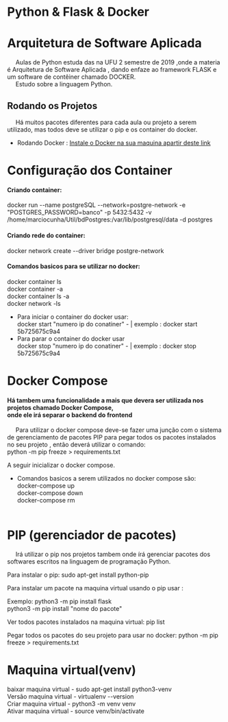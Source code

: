 # Python & Flask & Docker
# Arquitetura de Software Aplicada 

&nbsp;&nbsp;&nbsp;&nbsp;&nbsp;Aulas de Python estuda das na UFU 2 semestre de 2019 ,onde a materia é Arquitetura de Software
Aplicada , dando enfaze ao framework FLASK e um software de contêiner chamado DOCKER.
<br/>&nbsp;&nbsp;&nbsp;&nbsp;&nbsp;Estudo sobre a linguagem Python.

## Rodando os Projetos

&nbsp;&nbsp;&nbsp;&nbsp;&nbsp;Há muitos pacotes diferentes para cada aula ou projeto a serem utilizado, mas todos deve se utilizar o pip e os container do docker.

- Rodando Docker : [Instale o Docker na sua maquina apartir deste link](https://www.digitalocean.com/community/tutorials/como-instalar-e-usar-o-docker-no-ubuntu-18-04-pt)

# Configuração dos Container

#### Criando container:
docker run --name postgreSQL --network=postgre-network -e "POSTGRES_PASSWORD=banco" -p 5432:5432 -v /home/marciocunha/Util/bdPostgres:/var/lib/postgresql/data -d postgres

#### Criando rede do container: 
docker network create --driver bridge postgre-network

#### Comandos basicos para se utilizar no docker:

docker container ls<br/>docker container -a<br/>docker container ls -a <br/>docker network -ls

- Para iniciar o container do docker usar:<br/>
docker start "numero ip do conatiner" - | exemplo : docker start 5b725675c9a4
- Para parar o container do docker usar<br/>
docker stop "numero ip do conatiner" - | exemplo : docker stop 5b725675c9a4

# Docker Compose

#### Há tambem uma funcionalidade a mais que devera ser utilizada nos projetos chamado Docker Compose,<br/>onde ele irá separar o backend do frontend

&nbsp;&nbsp;&nbsp;&nbsp;&nbsp;Para utilizar o docker compose deve-se fazer uma junção com o sistema de gerenciamento de pacotes PIP para pegar todos os pacotes instalados no seu projeto , então deverá utilizar o comando:<br/>
python -m pip freeze > requirements.txt

A seguir inicializar o docker compose.

- Comandos basicos a serem utilizados no docker compose são:
<br/>docker-compose up<br/>docker-compose down<br/>docker-compose rm<br/><br/>

# PIP (gerenciador de pacotes)

&nbsp;&nbsp;&nbsp;&nbsp;&nbsp;Irá utilizar o pip nos projetos tambem onde írá gerenciar pacotes dos softwares escritos na linguagem de programação Python.

Para instalar o pip: sudo apt-get install python-pip

Para instalar um pacote na maquina virtual usando o pip usar :<br/>

Exemplo: python3 -m pip install flask <br/>
python3 -m pip install "nome do pacote"

Ver todos pacotes instalados na maquina virtual: pip list

Pegar todos os pacotes do seu projeto para usar no docker: python -m pip freeze > requirements.txt

# Maquina virtual(venv)

baixar maquina virtual - sudo apt-get install python3-venv<br/>
Versão maquina virtual - virtualenv --version<br/>
Criar maquina virtual  - python3 -m venv venv<br/>
Ativar maquina virtual - source venv/bin/activate<br/>

